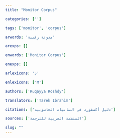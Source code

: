 ```yaml
---
title: "Monitor Corpus"

categories: ['']

tags: ['monitor', 'corpus']

arwords: 'مدونة رقيبة'

arexps: []

enwords: ['Monitor Corpus']

enexps: []

arlexicons: 'د'

enlexicons: ['M']

authors: ['Ruqayya Roshdy']

translators: ['Tarek Ibrahim']

citations: ['دليل أكسفورد في السانيات الحاسوبية']

sources: ['المنظمة العربية للترجمة']

slug: ""
---
```


